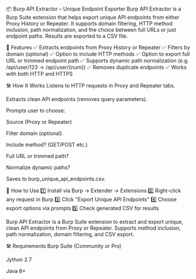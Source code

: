 📦 Burp API Extractor – Unique Endpoint Exporter
Burp API Extractor is a Burp Suite extension that helps export unique API endpoints from either Proxy History or Repeater. It supports domain filtering, HTTP method inclusion, path normalization, and the choice between full URLs or just endpoint paths. Results are exported to a CSV file.

🔹 Features
✅ Extracts endpoints from Proxy History or Repeater
✅ Filters by domain (optional)
✅ Option to include HTTP methods
✅ Option to export full URL or trimmed endpoint path
✅ Supports dynamic path normalization (e.g. /api/user/123 → /api/user/{num})
✅ Removes duplicate endpoints
✅ Works with both HTTP and HTTPS

🛠️ How It Works
Listens to HTTP requests in Proxy and Repeater tabs.

Extracts clean API endpoints (removes query parameters).

Prompts user to choose:

Source (Proxy or Repeater)

Filter domain (optional)

Include method? (GET/POST etc.)

Full URL or trimmed path?

Normalize dynamic paths?

Saves to burp_unique_api_endpoints.csv.

📌 How to Use
1️⃣ Install via Burp → Extender → Extensions
2️⃣ Right-click any request in Burp
3️⃣ Click "Export Unique API Endpoints"
4️⃣ Choose export options via prompts
5️⃣ Check generated CSV for results

Burp API Extractor is a Burp Suite extension to extract and export unique, clean API endpoints from Proxy or Repeater. Supports method inclusion, path normalization, domain filtering, and CSV export.

🛠 Requirements
Burp Suite (Community or Pro)

Jython 2.7

Java 8+
